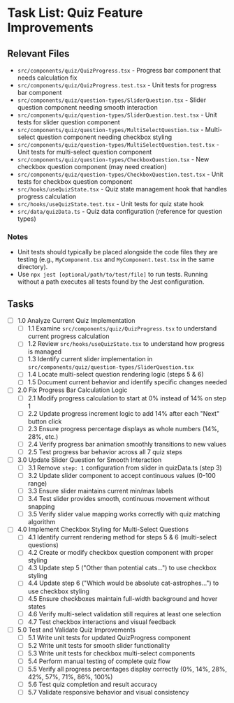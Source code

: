 # Task List: Quiz Feature Improvements

## Relevant Files

- `src/components/quiz/QuizProgress.tsx` - Progress bar component that needs calculation fix
- `src/components/quiz/QuizProgress.test.tsx` - Unit tests for progress bar component
- `src/components/quiz/question-types/SliderQuestion.tsx` - Slider question component needing smooth interaction
- `src/components/quiz/question-types/SliderQuestion.test.tsx` - Unit tests for slider question component
- `src/components/quiz/question-types/MultiSelectQuestion.tsx` - Multi-select question component needing checkbox styling
- `src/components/quiz/question-types/MultiSelectQuestion.test.tsx` - Unit tests for multi-select question component
- `src/components/quiz/question-types/CheckboxQuestion.tsx` - New checkbox question component (may need creation)
- `src/components/quiz/question-types/CheckboxQuestion.test.tsx` - Unit tests for checkbox question component
- `src/hooks/useQuizState.tsx` - Quiz state management hook that handles progress calculation
- `src/hooks/useQuizState.test.tsx` - Unit tests for quiz state hook
- `src/data/quizData.ts` - Quiz data configuration (reference for question types)

### Notes

- Unit tests should typically be placed alongside the code files they are testing (e.g., `MyComponent.tsx` and `MyComponent.test.tsx` in the same directory).
- Use `npx jest [optional/path/to/test/file]` to run tests. Running without a path executes all tests found by the Jest configuration.

## Tasks

- [ ] 1.0 Analyze Current Quiz Implementation
  - [ ] 1.1 Examine `src/components/quiz/QuizProgress.tsx` to understand current progress calculation
  - [ ] 1.2 Review `src/hooks/useQuizState.tsx` to understand how progress is managed
  - [ ] 1.3 Identify current slider implementation in `src/components/quiz/question-types/SliderQuestion.tsx`
  - [ ] 1.4 Locate multi-select question rendering logic (steps 5 & 6)
  - [ ] 1.5 Document current behavior and identify specific changes needed

- [ ] 2.0 Fix Progress Bar Calculation Logic
  - [ ] 2.1 Modify progress calculation to start at 0% instead of 14% on step 1
  - [ ] 2.2 Update progress increment logic to add 14% after each "Next" button click
  - [ ] 2.3 Ensure progress percentage displays as whole numbers (14%, 28%, etc.)
  - [ ] 2.4 Verify progress bar animation smoothly transitions to new values
  - [ ] 2.5 Test progress bar behavior across all 7 quiz steps

- [ ] 3.0 Update Slider Question for Smooth Interaction
  - [ ] 3.1 Remove `step: 1` configuration from slider in quizData.ts (step 3)
  - [ ] 3.2 Update slider component to accept continuous values (0-100 range)
  - [ ] 3.3 Ensure slider maintains current min/max labels
  - [ ] 3.4 Test slider provides smooth, continuous movement without snapping
  - [ ] 3.5 Verify slider value mapping works correctly with quiz matching algorithm

- [ ] 4.0 Implement Checkbox Styling for Multi-Select Questions
  - [ ] 4.1 Identify current rendering method for steps 5 & 6 (multi-select questions)
  - [ ] 4.2 Create or modify checkbox question component with proper styling
  - [ ] 4.3 Update step 5 ("Other than potential cats...") to use checkbox styling
  - [ ] 4.4 Update step 6 ("Which would be absolute cat-astrophes...") to use checkbox styling
  - [ ] 4.5 Ensure checkboxes maintain full-width background and hover states
  - [ ] 4.6 Verify multi-select validation still requires at least one selection
  - [ ] 4.7 Test checkbox interactions and visual feedback

- [ ] 5.0 Test and Validate Quiz Improvements
  - [ ] 5.1 Write unit tests for updated QuizProgress component
  - [ ] 5.2 Write unit tests for smooth slider functionality
  - [ ] 5.3 Write unit tests for checkbox multi-select components
  - [ ] 5.4 Perform manual testing of complete quiz flow
  - [ ] 5.5 Verify all progress percentages display correctly (0%, 14%, 28%, 42%, 57%, 71%, 86%, 100%)
  - [ ] 5.6 Test quiz completion and result accuracy
  - [ ] 5.7 Validate responsive behavior and visual consistency 